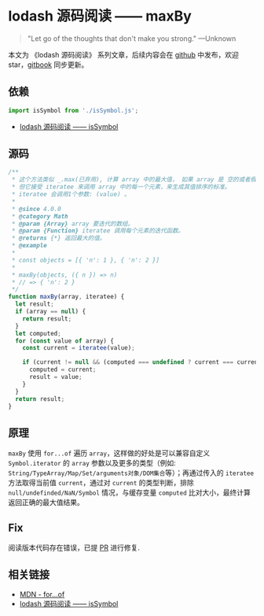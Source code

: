 # lodash 源码阅读 —— maxBy

> "Let go of the thoughts that don't make you strong." —Unknown

本文为 《lodash 源码阅读》 系列文章，后续内容会在 [github](https://github.com/gu-xionghong/lodash-analysis) 中发布，欢迎 star，[gitbook](https://gu-xionghong.gitbook.io/lodash-analysis/) 同步更新。

## 依赖

```js
import isSymbol from './isSymbol.js';
```

- [lodash 源码阅读 —— isSymbol](../Lang/isSymbol.md)

## 源码

```js
/**
 * 这个方法类似 _.max(已弃用), 计算 array 中的最大值， 如果 array 是 空的或者假值将会返回 undefined
 * 但它接受 iteratee 来调用 array 中的每一个元素，来生成其值排序的标准。
 * iteratee 会调用1个参数: (value) 。
 *
 * @since 4.0.0
 * @category Math
 * @param {Array} array 要迭代的数组。
 * @param {Function} iteratee 调用每个元素的迭代函数。
 * @returns {*} 返回最大的值。
 * @example
 *
 * const objects = [{ 'n': 1 }, { 'n': 2 }]
 *
 * maxBy(objects, ({ n }) => n)
 * // => { 'n': 2 }
 */
function maxBy(array, iteratee) {
  let result;
  if (array == null) {
    return result;
  }
  let computed;
  for (const value of array) {
    const current = iteratee(value);

    if (current != null && (computed === undefined ? current === current && !isSymbol(current) : current > computed)) {
      computed = current;
      result = value;
    }
  }
  return result;
}
```

## 原理

`maxBy` 使用 `for...of` 遍历 `array`，这样做的好处是可以兼容自定义 `Symbol.iterator` 的 `array` 参数以及更多的类型（例如: `String/TypeArray/Map/Set/arguments对象/DOM集合`等）；再通过传入的 `iteratee` 方法取得当前值 `current`，通过对 `current` 的类型判断，排除 `null/undefinded/NaN/Symbol` 情况，与缓存变量 `computed` 比对大小，最终计算返回正确的最大值结果。

## Fix

阅读版本代码存在错误，已提 [PR](https://github.com/lodash/lodash/pull/4233) 进行修复.

## 相关链接

- [MDN - for...of](https://developer.mozilla.org/zh-CN/docs/Web/JavaScript/Reference/Statements/for...of)
- [lodash 源码阅读 —— isSymbol](../Lang/isSymbol.md)
